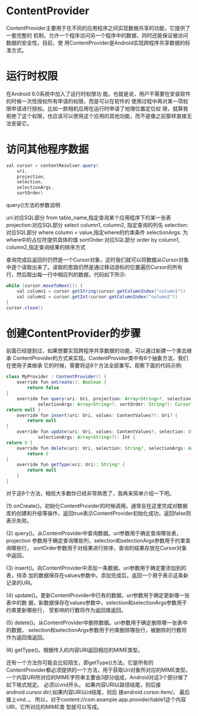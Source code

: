 # ContentProvider
ContentProvider主要用于在不同的应用程序之间实现数据共享的功能，它提供了一套完整的 机制，允许一个程序访问另一个程序中的数据，同时还能保证被访问数据的安全性。目前，使 用ContentProvider是Android实现跨程序共享数据的标准方式。

# 运行时权限
在Android 6.0系统中加入了运行时权限功 能。也就是说，用户不需要在安装软件的时候一次性授权所有申请的权限，而是可以在软件的 使用过程中再对某一项权限申请进行授权。比如一款相机应用在运行时申请了地理位置定位权 限，就算我拒绝了这个权限，也应该可以使用这个应用的其他功能，而不是像之前那样直接无 法安装它。

# 访问其他程序数据

```java
val cursor = contentResolver.query(
    uri,
    projection,
    selection,
    selectionArgs,
    sortOrder)
```
query()方法的参数说明

uri:对应SQL部分 from table_name,指定查询某个应用程序下的某一张表
projection:对应SQL部分 select column1, column2, 指定查询的列名
selection:对应SQL部分 where column = value,指定where的约束条件
selectionArgs: 为where中的占位符提供具体的值
sortOrder:对应SQL部分 order by column1, column2,指定查询结果的排序方式

查询完成后返回的仍然是一个Cursor对象，这时我们就可以将数据从Cursor对象中逐个读取出来了。读取的思路仍然是通过移动游标的位置遍历Cursor的所有行，然后取出每一行中相应列的数据，代码如下所示:

```java
while (cursor.moveToNext()) {
    val column1 = cursor.getString(cursor.getColumnIndex("column1"))
    val column2 = cursor.getInt(cursor.getColumnIndex("column2"))
}
cursor.close()
```

# 创建ContentProvider的步骤
前面已经提到过，如果想要实现跨程序共享数据的功能，可以通过新建一个类去继承 ContentProvider的方式来实现。ContentProvider类中有6个抽象方法，我们在使用子类继承 它的时候，需要将这6个方法全部重写。观察下面的代码示例:

```java
class MyProvider : ContentProvider() {
    override fun onCreate(): Boolean {
        return false
}
    override fun query(uri: Uri, projection: Array<String>?, selection: String?,
            selectionArgs: Array<String>?, sortOrder: String?): Cursor? {
return null }
    override fun insert(uri: Uri, values: ContentValues?): Uri? {
        return null
}
    override fun update(uri: Uri, values: ContentValues?, selection: String?,
            selectionArgs: Array<String>?): Int {
return 0 }
    override fun delete(uri: Uri, selection: String?, selectionArgs: Array<String>?): Int {
        return 0
}
    override fun getType(uri: Uri): String? {
        return null
    } 
}
```

对于这6个方法，相信大多数你已经非常熟悉了，我再来简单介绍一下吧。

(1) onCreate()。初始化ContentProvider的时候调用。通常会在这里完成对数据库的创建和升级等操作，返回true表示ContentProvider初始化成功，返回false则表示失败。

(2) query()。从ContentProvider中查询数据。uri参数用于确定查询哪张表，projection 参数用于确定查询哪些列，selection和selectionArgs参数用于约束查询哪些行， sortOrder参数用于对结果进行排序，查询的结果存放在Cursor对象中返回。

(3) insert()。向ContentProvider中添加一条数据。uri参数用于确定要添加到的表，待添 加的数据保存在values参数中。添加完成后，返回一个用于表示这条新记录的URI。

(4) update()。更新ContentProvider中已有的数据。uri参数用于确定更新哪一张表中的数 据，新数据保存在values参数中，selection和selectionArgs参数用于约束更新哪些行， 受影响的行数将作为返回值返回。

(5) delete()。从ContentProvider中删除数据。uri参数用于确定删除哪一张表中的数据， selection和selectionArgs参数用于约束删除哪些行，被删除的行数将作为返回值返回。

(6) getType()。根据传入的内容URI返回相应的MIME类型。

还有一个方法你可能会比较陌生，即getType()方法。它是所有的 ContentProvider都必须提供的一个方法，用于获取Uri对象所对应的MIME类型。一个内容URI所对应的MIME字符串主要由3部分组成，Android对这3个部分做了如下格式规定。
必须以vnd开头。 如果内容URI以路径结尾，则后接android.cursor.dir/;如果内容URI以id结尾，则后 接android.cursor.item/。
最后接上vnd.<authority>.<path>。
所以，对于content://com.example.app.provider/table1这个内容URI，它所对应的MIME类 型就可以写成。

